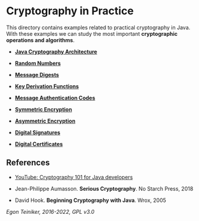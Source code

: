 # Cryptography in Practice

This directory contains examples related to practical cryptography in Java.
With these examples we can study the most important **cryptographic operations and algorithms**.

* [**Java Cryptography Architecture**](JavaCryptoAPI/JCA-Provider)

* [**Random Numbers**](RandomNumbers/)

* [**Message Digests**](MessageDigest/)

* [**Key Derivation Functions**](KeyDerivationFunctions/)

* [**Message Authentication Codes**](MessageAuthenticationCode/)

* [**Symmetric Encryption**](SymmetricEncryption/)

* [**Asymmetric Encryption**](AsymmetricEncryption/)

* [**Digital Signatures**](Digital-Signatures/)

* [**Digital Certificates**](Digital-Certificates/)



## References
* [YouTube: Cryptography 101 for Java developers](https://youtu.be/1925zmDP_BY)

* Jean-Philippe Aumasson. **Serious Cryptography**. No Starch Press, 2018 
* David Hook. **Beginning Cryptography with Java**. Wrox, 2005

*Egon Teiniker, 2016-2022, GPL v3.0*
